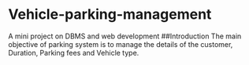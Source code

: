 # Vehicle-parking-management
A mini project on DBMS and web development
##Introduction
  The main objective of parking system is to manage the details of the customer, Duration, Parking fees and Vehicle type.
